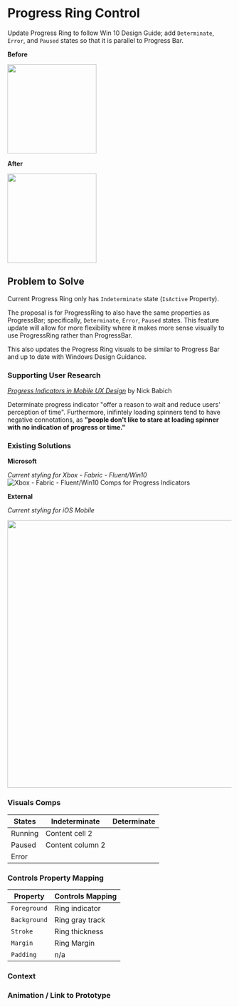 <!-- Microsoft Xaml Controls Features Specification Template -->

<!-- Title / Name of Feature -->
# Progress Ring Control

<!-- Brief summary of feature proposal --> 
Update Progress Ring to follow Win 10 Design Guide; add `Determinate`, `Error`, and `Paused` states so that it is parallel to Progress Bar.

<!-- If the feature proposal is an update, provide before / after images -->
**Before**

<img src="https://docs.microsoft.com/en-us/windows/uwp/design/controls-and-patterns/images/progressring_singlestate.png" width="200px">

**After**

<img src="https://docs.microsoft.com/en-us/windows/communitytoolkit/resources/images/controls/radialprogressbar.png" width="200px">

<!-- Purpose of feature proposal or update -->
## Problem to Solve 
Current Progress Ring only has `Indeterminate` state  (`IsActive` Property). 

The proposal is for ProgressRing to also have the same properties as ProgressBar; specifically, `Determinate`, `Error`, `Paused` states. This feature update will allow for more flexibility where it makes more sense visually to use ProgressRing rather than ProgressBar. 

This also updates the Progress Ring visuals to be similar to Progress Bar and up to date with Windows Design Guidance.

<!-- Provide user research if applicable (is there a research study that indicates better UX with this proposed update?) -->
### Supporting User Research

[*Progress Indicators in Mobile UX Design*](https://uxplanet.org/progress-indicators-in-mobile-ux-design-a141e22f3ea0) by Nick Babich

Determinate progress indicator "offer a reason to wait and reduce users' perception of time". Furthermore, inifintely loading spinners tend to have negative connotations, as **"people don't like to stare at loading spinner with no indication of progress or time."** 

<!-- Provide competitive research if applicable (what are other teams' solutions, both within and outside of Microsoft? How can we leverage their existing solutions) -->
### Existing Solutions

**Microsoft**

_Current styling for Xbox - Fabric - Fluent/Win10_
![Xbox - Fabric - Fluent/Win10 Comps for Progress Indicators](https://user-images.githubusercontent.com/7389110/57580387-dba31c00-74a0-11e9-9c70-6f8cfa6a658e.png)

**External**

_Current styling for iOS Mobile_

<img src="https://miro.medium.com/max/1280/1*EttlyrQ2zrwq3hSjDxsuaA.png" width="600px">


### Visuals Comps 

States | Indeterminate | Determinate
------------ | ------------- | -------------
Running | Content cell 2 | 
Paused | Content column 2
Error | 

### Controls Property Mapping

Property | Controls Mapping
------------ | -------------
`Foreground` | Ring indicator
`Background` | Ring gray track 
`Stroke` | Ring thickness
`Margin` | Ring Margin
`Padding` | n/a

### Context

### Animation / Link to Prototype

